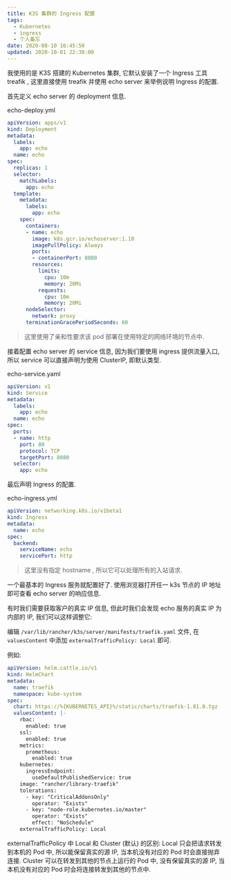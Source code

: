 ```yaml
---
title: K3S 集群的 Ingress 配置
tags:
  - Kubernetes
  - ingress
  - 个人备忘
date: 2020-08-10 16:45:50
updated: 2020-10-01 22:38:00
---
```



我使用的是 K3S 搭建的 Kubernetes 集群, 它默认安装了一个 Ingress 工具 treafik , 这里直接使用 treafik 并使用 echo server 来举例说明 Ingress 的配置.

首先定义 echo server 的 deployment 信息.

<!-- more -->

echo-deploy.yml

```yaml
apiVersion: apps/v1
kind: Deployment
metadata:
  labels:
    app: echo
  name: echo
spec:
  replicas: 1
  selector:
    matchLabels:
      app: echo
  template:
    metadata:
      labels:
        app: echo
    spec:
      containers:
      - name: echo
        image: k8s.gcr.io/echoserver:1.10
        imagePullPolicy: Always
        ports:
        - containerPort: 8080
        resources:
          limits:
            cpu: 10m
            memory: 20Mi
          requests:
            cpu: 10m
            memory: 20Mi
      nodeSelector:
        network: proxy
      terminationGracePeriodSeconds: 60
```

> 这里使用了亲和性要求该 pod 部署在使用特定的网络环境的节点中.

接着配置 echo server 的 service 信息, 因为我们要使用 ingress 提供流量入口, 所以 service 可以直接声明为使用 ClusterIP, 即默认类型.

echo-service.yaml

```yaml
apiVersion: v1
kind: Service
metadata:
  labels:
    app: echo
  name: echo
spec:
  ports:
  - name: http
    port: 80
    protocol: TCP
    targetPort: 8080
  selector:
    app: echo
```

最后声明 Ingress 的配置.

echo-ingress.yml

```yaml
apiVersion: networking.k8s.io/v1beta1
kind: Ingress
metadata:
  name: echo
spec:
  backend:
    serviceName: echo
    servicePort: http
```

> 这里没有指定 hostname , 所以它可以处理所有的入站请求.

一个最基本的 Ingress 服务就配置好了. 使用浏览器打开任一 k3s 节点的 IP 地址即可查看 echo server 的响应信息.

有时我们需要获取客户的真实 IP 信息, 但此时我们会发现 echo 服务的真实 IP 为内部的 IP, 我们可以这样调整它:

编辑 ```/var/lib/rancher/k3s/server/manifests/traefik.yaml``` 文件, 在 ```valuesContent``` 中添加 ```externalTrafficPolicy: Local``` 即可.

例如:

```yaml
apiVersion: helm.cattle.io/v1
kind: HelmChart
metadata:
  name: traefik
  namespace: kube-system
spec:
  chart: https://%{KUBERNETES_API}%/static/charts/traefik-1.81.0.tgz
  valuesContent: |-
    rbac:
      enabled: true
    ssl:
      enabled: true
    metrics:
      prometheus:
        enabled: true
    kubernetes:
      ingressEndpoint:
        useDefaultPublishedService: true
    image: "rancher/library-traefik"
    tolerations:
      - key: "CriticalAddonsOnly"
        operator: "Exists"
      - key: "node-role.kubernetes.io/master"
        operator: "Exists"
        effect: "NoSchedule"
    externalTrafficPolicy: Local
```

externalTrafficPolicy 中 Local 和 Cluster (默认) 的区别:
Local 只会把请求转发到本机的 Pod 中, 所以能保留真实的源 IP, 当本机没有对应的 Pod 时会直接抛弃连接.
Cluster 可以在转发到其他的节点上运行的 Pod 中, 没有保留真实的源 IP, 当本机没有对应的 Pod 时会将连接转发到其他的节点中.